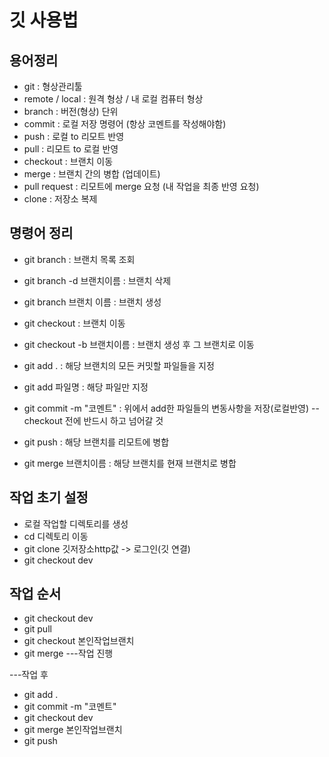 # 깃 사용법
 
## 용어정리
* git : 형상관리툴
* remote / local : 원격 형상 / 내 로컬 컴퓨터 형상
* branch : 버전(형상) 단위
* commit : 로컬 저장 명령어 (항상 코멘트를 작성해야함)
* push : 로컬 to 리모트 반영
* pull : 리모트 to 로컬 반영
* checkout : 브랜치 이동
* merge : 브랜치 간의 병합 (업데이트)
* pull request : 리모트에 merge 요청 (내 작업을 최종 반영 요청)
* clone : 저장소 복제 

## 명령어 정리 
* git branch : 브랜치 목록 조회
* git branch -d 브랜치이름 : 브랜치 삭제
* git branch 브랜치 이름 : 브랜치 생성

* git checkout : 브랜치 이동
* git checkout -b 브랜치이름 : 브랜치 생성 후 그 브랜치로 이동

* git add . : 해당 브랜치의 모든 커밋할 파일들을 지정
* git add 파일명 : 해당 파일만 지정
* git commit -m "코멘트" : 위에서 add한 파일들의 변동사항을 저장(로컬반영)
-- checkout 전에 반드시 하고 넘어갈 것
* git push : 해당 브랜치를 리모트에 병합 
* git merge 브랜치이름 : 해당 브랜치를 현재 브랜치로 병합


## 작업 초기 설정
* 로컬 작업할 디렉토리를 생성 
* cd 디렉토리 이동
* git clone 깃저장소http값 -> 로그인(깃 연결)
* git checkout dev

## 작업 순서
* git checkout dev
* git pull
* git checkout 본인작업브랜치
* git merge 
---작업 진행

---작업 후
* git add .
* git commit -m "코멘트"
* git checkout dev
* git merge 본인작업브랜치
* git push 

